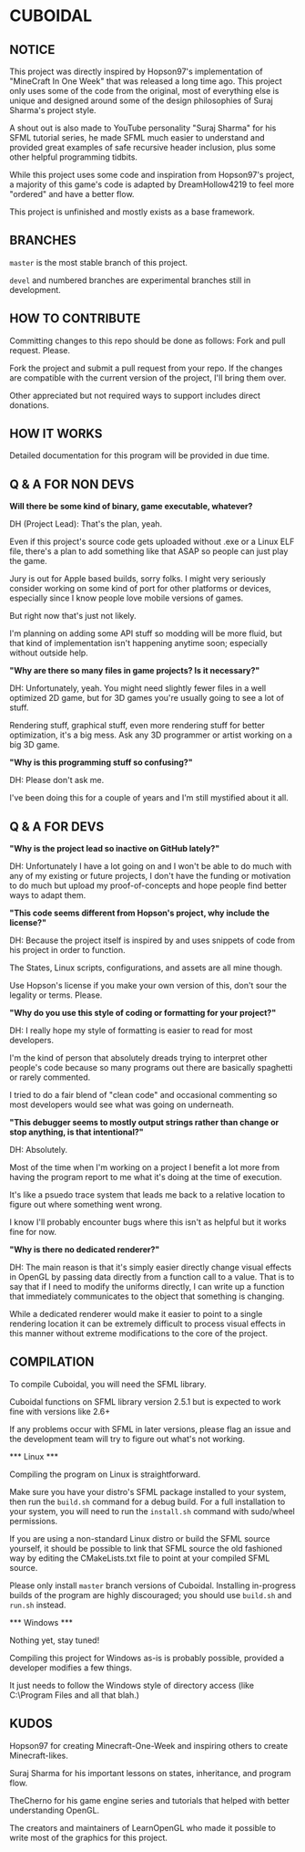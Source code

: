 # CUBOIDAL

NOTICE
---

This project was directly inspired by Hopson97's implementation of "MineCraft In One Week" that was released a long time ago. This project only uses some of the code from the original, most of everything else is unique and designed around some of the design philosophies of Suraj Sharma's project style.

A shout out is also made to YouTube personality "Suraj Sharma" for his SFML tutorial series, he made SFML much easier to understand and provided great examples of safe recursive header inclusion, plus some other helpful programming tidbits.

While this project uses some code and inspiration from Hopson97's project, a majority of this game's code is adapted by DreamHollow4219 to feel more "ordered" and have a better flow.

This project is unfinished and mostly exists as a base framework.

BRANCHES
---

`master` is the most stable branch of this project.

`devel` and numbered branches are experimental branches still in development.


HOW TO CONTRIBUTE
---

Committing changes to this repo should be done as follows:
Fork and pull request. Please.

Fork the project and submit a pull request from your repo. If the changes are compatible with the current version of the project, I'll bring them over.

Other appreciated but not required ways to support includes direct donations.

HOW IT WORKS
---

Detailed documentation for this program will be provided in due time.

Q & A FOR NON DEVS
---

**Will there be some kind of binary, game executable, whatever?**

DH (Project Lead):
That's the plan, yeah.

Even if this project's source code gets uploaded without .exe or a Linux ELF file,
there's a plan to add something like that ASAP so people can just play the game.

Jury is out for Apple based builds, sorry folks.
I might very seriously consider working on some kind of port for other platforms or devices,
especially since I know people love mobile versions of games.

But right now that's just not likely.

I'm planning on adding some API stuff so modding will be more fluid,
but that kind of implementation isn't happening anytime soon; especially without outside
help.

**"Why are there so many files in game projects? Is it necessary?"**

DH:
Unfortunately, yeah. You might need slightly fewer files in a well optimized 2D game,
but for 3D games you're usually going to see a lot of stuff.

Rendering stuff, graphical stuff, even more rendering stuff for better optimization,
it's a big mess. Ask any 3D programmer or artist working on a big 3D game.

**"Why is this programming stuff so confusing?"**

DH:
Please don't ask me.

I've been doing this for a couple of years and I'm still mystified about it all.

Q & A FOR DEVS
---

**"Why is the project lead so inactive on GitHub lately?"**

DH:
Unfortunately I have a lot going on and I won't be able to do much with any of my existing or future projects, I don't have the funding or motivation to do much but upload my proof-of-concepts and hope people find better ways to adapt them.

**"This code seems different from Hopson's project, why include the license?"**

DH:
Because the project itself is inspired by and uses snippets of code from his project in order to function.

The States, Linux scripts, configurations, and assets are all mine though.

Use Hopson's license if you make your own version of this, don't sour the legality or terms. Please.

**"Why do you use this style of coding or formatting for your project?"**

DH:
I really hope my style of formatting is easier to read for most developers.

I'm the kind of person that absolutely dreads trying to interpret other people's code
because so many programs out there are basically spaghetti or rarely commented.

I tried to do a fair blend of "clean code" and occasional commenting so most developers
would see what was going on underneath.

**"This debugger seems to mostly output strings rather than change or stop anything, is that intentional?"**

DH:
Absolutely.

Most of the time when I'm working on a project I benefit a lot more from having the program
report to me what it's doing at the time of execution.

It's like a psuedo trace system that leads me back to a relative location to figure out where something went wrong.

I know I'll probably encounter bugs where this isn't as helpful but it works fine for now.

**"Why is there no dedicated renderer?"**

DH:
The main reason is that it's simply easier directly change visual effects in OpenGL by passing data directly from a function call to a value. That is to say that if I need to modify the uniforms directly, I can write up a function that immediately communicates to the object that something is changing.

While a dedicated renderer would make it easier to point to a single rendering location it can be extremely difficult to process visual effects in this manner without extreme modifications to the core of the project.

COMPILATION
---

To compile Cuboidal, you will need the SFML library.

Cuboidal functions on SFML library version 2.5.1 but is expected to work fine with versions like 2.6+

If any problems occur with SFML in later versions, please flag an issue and the development team will try to figure out what's not working.

*** Linux ***

Compiling the program on Linux is straightforward.

Make sure you have your distro's SFML package installed to your system, then run the `build.sh` command for a debug build. For a full installation to your system, you will need to run the `install.sh` command with sudo/wheel permissions.

If you are using a non-standard Linux distro or build the SFML source yourself, it should be possible to link that SFML source the old fashioned way by editing the CMakeLists.txt file to point at your compiled SFML source.

Please only install `master` branch versions of Cuboidal.
Installing in-progress builds of the program are highly discouraged; you should use `build.sh` and `run.sh` instead.

*** Windows ***

Nothing yet, stay tuned!

Compiling this project for Windows as-is is probably possible, provided a developer modifies a few things.

It just needs to follow the Windows style of directory access (like C:\Program Files and all that blah.)

KUDOS
---
Hopson97 for creating Minecraft-One-Week and inspiring others to create Minecraft-likes.

Suraj Sharma for his important lessons on states, inheritance, and program flow.

TheCherno for his game engine series and tutorials that helped with better understanding OpenGL.

The creators and maintainers of LearnOpenGL who made it possible to write most of the graphics for this project.
